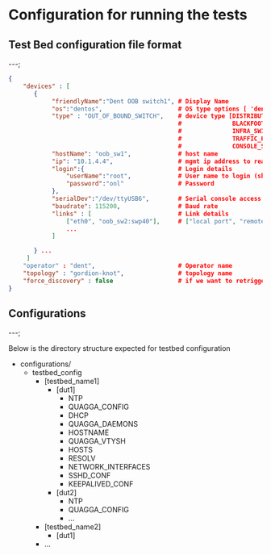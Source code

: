 # Configuration for running the tests

## Test Bed configuration file format
---; 

```json
{
    "devices" : [
       {
            "friendlyName":"Dent OOB switch1", # Display Name
            "os":"dentos",                     # OS type options [ 'dentos', 'cumulus', 'ixnetwork']
            "type" : "OUT_OF_BOUND_SWITCH",    # device type [DISTRIBUTION_ROUTER, AGGREGATION_ROUTER,
                                               #              BLACKFOOT_ROUTER, OUT_OF_BOUND_SWITCH,
                                               #              INFRA_SWITCH, ROUTER_SWITCH, LTE_MODEM,
                                               #              TRAFFIC_HELPER, TRAFFIC_GENERATOR,
                                               #              CONSOLE_SERVER]
            "hostName": "oob_sw1",             # host name
            "ip": "10.1.4.4",                  # mgmt ip address to reach the device
            "login":{                          # Login details
                "userName":"root",             # User name to login (should have sudo permissions)
                "password":"onl"               # Password
            },
            "serialDev":"/dev/ttyUSB6",        # Serial console access
            "baudrate": 115200,                # Baud rate
            "links" : [                        # Link details
                ["eth0", "oob_sw2:swp40"],     # ["local port", "remote port:remote port"]
                ...
            ]

       } ...
     ]
    "operator" : "dent",                       # Operator name
    "topology" : "gordion-knot",               # topology name
    "force_discovery" : false                  # if we want to retrigger discovery
}
```

## Configurations
---; 

Below is the directory structure expected for testbed configuration

* configurations/
  * testbed_config
    * [testbed_name1]
      * [dut1]
        * NTP
        * QUAGGA_CONFIG
        * DHCP
        * QUAGGA_DAEMONS
        * HOSTNAME
        * QUAGGA_VTYSH
        * HOSTS
        * RESOLV
        * NETWORK_INTERFACES
        * SSHD_CONF
        * KEEPALIVED_CONF
      * [dut2]
        * NTP
        * QUAGGA_CONFIG
        * ...
    * [testbed_name2]
      * [dut1]
    * ...
